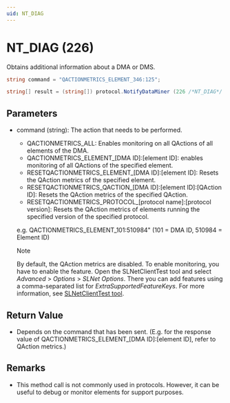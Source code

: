 ```yaml
---
uid: NT_DIAG
---
```


# NT_DIAG (226)

Obtains additional information about a DMA or DMS.

```csharp
string command = "QACTIONMETRICS_ELEMENT_346:125";

string[] result = (string[]) protocol.NotifyDataMiner (226 /*NT_DIAG*/ , command, null);
```

## Parameters

- command (string): The action that needs to be performed.
  - QACTIONMETRICS_ALL: Enables monitoring on all QActions of all elements of the DMA.
  - QACTIONMETRICS_ELEMENT_[DMA ID]:[element ID]: enables monitoring of all QActions of the specified element.
  - RESETQACTIONMETRICS_ELEMENT_[DMA ID]:[element ID]: Resets the QAction metrics of the specified element.<!-- RN 8345 -->
  - RESETQACTIONMETRICS_QACTION_[DMA ID]:[element ID]:[QAction ID]: Resets the QAction metrics of the specified QAction.<!-- RN 8345 -->
  - RESETQACTIONMETRICS_PROTOCOL_[protocol name]:[protocol version]: Resets the QAction metrics of elements running the specified version of the specified protocol.<!-- RN 8345 -->

  e.g. QACTIONMETRICS_ELEMENT_101:510984" (101 = DMA ID, 510984 = Element ID)

  > [!NOTE]
  > By default, the QAction metrics are disabled. To enable monitoring, you have to enable the feature. Open the SLNetClientTest tool and select *Advanced* > *Options* > *SLNet Options*. There you can add features using a comma-separated list for *ExtraSupportedFeatureKeys*. For more information, see [SLNetClientTest tool](xref:SLNetClientTest_tool).

## Return Value

- Depends on the command that has been sent. (E.g. for the response value of QACTIONMETRICS_ELEMENT_[DMA ID]:[element ID], refer to QAction metrics.)

## Remarks

- This method call is not commonly used in protocols. However, it can be useful to debug or monitor elements for support purposes.

